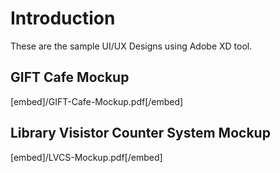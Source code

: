 # Introduction
These are the sample UI/UX Designs using Adobe XD tool.

## GIFT Cafe Mockup
 [embed]/GIFT-Cafe-Mockup.pdf[/embed]

## Library Visistor Counter System Mockup
 [embed]/LVCS-Mockup.pdf[/embed]  